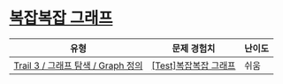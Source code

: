 # [복잡복잡 그래프](https://www.codetree.ai/trails/complete/curated-cards/test-graph-concept-1)

|유형|문제 경험치|난이도|
|---|---|---|
|[Trail 3 / 그래프 탐색 / Graph 정의](https://www.codetree.ai/trail-info/novice-high/)|[[Test]복잡복잡 그래프](https://www.codetree.ai/trails/complete/curated-cards/test-graph-concept-1/)|쉬움|

